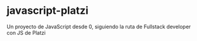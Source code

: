 # javascript-platzi
Un proyecto de JavaScript desde 0, siguiendo la ruta de Fullstack developer con JS  de Platzi
